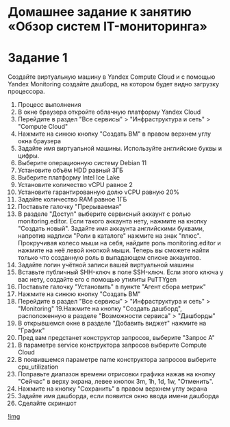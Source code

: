 # Домашнее задание к занятию «Обзор систем IT-мониторинга»

# Задание 1

Создайте виртуальную машину в Yandex Compute Cloud и с помощью Yandex Monitoring создайте дашборд, на котором будет видно загрузку процессора.

1. Процесс выполнения
2. В окне браузера откройте облачную платформу Yandex Cloud
3. Перейдите в раздел "Все сервисы" > "Инфраструктура и сеть" > "Compute Cloud"
4. Нажмите на синюю кнопку "Создать ВМ" в правом верхнем углу окна браузера
5. Задайте имя виртуальной машины. Используйте английские буквы и цифры.
6. Выберите операционную систему Debian 11
7. Установите объём HDD равный 3ГБ
8. Выберите платформу Intel Ice Lake
9. Установите количество vCPU равное 2
10. Установите гарантированную долю vCPU равную 20%
11. Задайте количество RAM равное 1ГБ
12. Поставьте галочку "Прерываемая"
13. В разделе "Доступ" выберите сервисный аккаунт с ролью monitoring.editor. Если такого аккаунта нету, нажмите на кнопку "Создать новый". Задайте имя аккаунта английскими буквами, напротив надписи "Роли в каталоге" нажмите на знак "плюс". Прокручивая колесо мыши на себя, найдите роль monitoring.editor и нажмите на неё левой кнопкой мыши. Теперь вы сможете найти только что созданную роль в выпадающем списке аккаунтов.
14. Задайте логин учётной записи вашей виртуальной машины
15. Вставьте публичный SHH-ключ в поле SSH-ключ. Если этого ключа у вас нету, создайте его с помощью утилиты PuTTYgen
16. Поставьте галочку "Установить" в пункте "Агент сбора метрик"
17. Нажмите на синюю кнопку "Создать ВМ"
18. Перейдите в раздел "Все сервисы" > "Инфраструктура и сеть" > "Monitoring"
19.Нажмите на кнопку "Создать дашборд", расположенную в разделе "Возможности сервиса" > "Дашборды"
20. В открывшемся окне в разделе "Добавить виджет" нажмите на "График"
21. Пред вам предстанет конструктор запросов, выберите "Запрос А"
22. В параметре service конструктора запросов выберите Compute Cloud
23. В появившемся параметре name конструктора запросов выберите cpu_utilization
24. Поправьте диапазон времени отрисовки графика нажав на кнопку "Сейчас" в верху экрана, левее кнопок 3m, 1h, 1d, 1w, "Отменить".
25. Нажмите на кнопку "Сохранить" в правом верхнем углу экрана
26. Задайте имя дашборда, если появится окно ввода имени дашборда
27. Сделайте скриншот

[!img](img/Screenshot_5.png)


